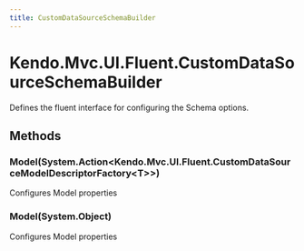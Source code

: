 ```yaml
---
title: CustomDataSourceSchemaBuilder
---
```


# Kendo.Mvc.UI.Fluent.CustomDataSourceSchemaBuilder
Defines the fluent interface for configuring the Schema options.




## Methods


### Model(System.Action\<Kendo.Mvc.UI.Fluent.CustomDataSourceModelDescriptorFactory\<T\>\>)
Configures Model properties





### Model(System.Object)
Configures Model properties






